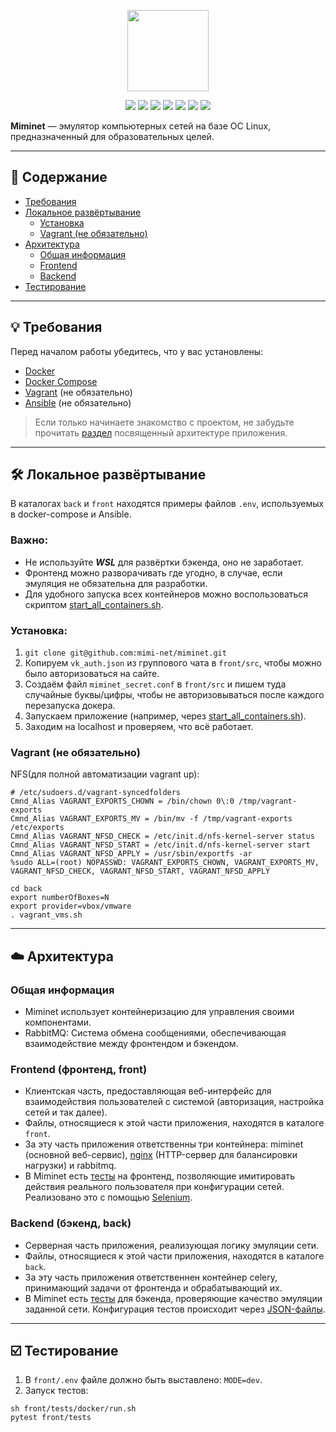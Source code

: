 <p align="center">
    <img src="https://github.com/user-attachments/assets/72e7216b-53d4-4ff3-8857-d98f0f69b238"
        height="130">
</p>

<p align="center">
    <a href="https://github.com/mimi-net/miminet/actions" alt="Miminet Github Actions">
    <img src="https://github.com/mimi-net/miminet/actions/workflows/full_test.yml/badge.svg" /></a>
    <a href="https://github.com/mimi-net/miminet/actions" alt="Miminet Github Actions">
    <img src="https://github.com/mimi-net/miminet/actions/workflows/back_test.yml/badge.svg" /></a>
    <a href="https://en.wikipedia.org/wiki/Linux" alt="OS Linux">
    <img src="https://img.shields.io/badge/OS-linux-0078D4" /></a>
    <a href="https://opensource.org/licenses/Apache" alt="License">
    <img src="https://img.shields.io/badge/License-Apache-yellow.svg" /></a>
    <a href="https://github.com/mimi-net/miminet/commits/main/" alt="Last Commit">
    <img src="https://img.shields.io/github/last-commit/mimi-net/miminet" /></a>
    <a href="https://github.com/mimi-net/miminet/commits/main/" alt="GitHub commit activity">
    <img src="https://img.shields.io/github/commit-activity/m/mimi-net/miminet" /></a>
    <a href="https://miminet.ru/" alt="Site">
    <img src="https://img.shields.io/website?url=https%3A%2F%2Fmiminet.ru%2F" /></a>
</p>

**Miminet** — эмулятор компьютерных сетей на базе ОС Linux, предназначенный для образовательных целей.

---

## 📖 Содержание

- [Требования](#requirements)
- [Локальное развёртывание](#deployment)
  - [Установка](#installation)
  - [Vagrant (не обязательно)](#vagrant)
- [Архитектура](#arch)
  - [Общая информация](#arch-info)
  - [Frontend](#frontend)
  - [Backend](#backend)
- [Тестирование](#testing)

---


## 💡 <a name="requirements"></a>Требования

Перед началом работы убедитесь, что у вас установлены:
- [Docker](https://www.docker.com/get-started/)
- [Docker Compose](https://docs.docker.com/compose/install/)
- [Vagrant](https://www.vagrantup.com/) (не обязательно)
- [Ansible](https://docs.ansible.com/ansible/latest/installation_guide/index.html) (не обязательно)

> Если только начинаете знакомство с проектом, не забудьте прочитать [раздел](#arch) посвященный архитектуре приложения.
---

## 🛠️ <a name="deployment"></a>Локальное развёртывание

В каталогах `back` и `front` находятся примеры файлов `.env`, используемых в docker-compose и Ansible.

### Важно: 
- Не используйте ***WSL*** для развёртки бэкенда, оно не заработает.
- Фронтенд можно разворачивать где угодно, в случае, если эмуляция не обязательна для разработки.
- Для удобного запуска всех контейнеров можно воспользоваться скриптом [start_all_containers.sh](./start_all_containers.sh).

### <a name="installation"></a>Установка:
1. ```git clone git@github.com:mimi-net/miminet.git```
2. Копируем ```vk_auth.json``` из группового чата в ```front/src```, чтобы можно было авторизоваться на сайте.
3. Создаём файл ```miminet_secret.conf``` в ```front/src``` и пишем туда случайные буквы/цифры, чтобы не авторизовываться после каждого перезапуска докера.
4. Запускаем приложение (например, через [start_all_containers.sh](./start_all_containers.sh)).
5. Заходим на localhost и проверяем, что всё работает.

### <a name="vagrant"></a>Vagrant (не обязательно)
NFS(для полной автоматизации vagrant up):
```
# /etc/sudoers.d/vagrant-syncedfolders
Cmnd_Alias VAGRANT_EXPORTS_CHOWN = /bin/chown 0\:0 /tmp/vagrant-exports
Cmnd_Alias VAGRANT_EXPORTS_MV = /bin/mv -f /tmp/vagrant-exports /etc/exports
Cmnd_Alias VAGRANT_NFSD_CHECK = /etc/init.d/nfs-kernel-server status
Cmnd_Alias VAGRANT_NFSD_START = /etc/init.d/nfs-kernel-server start
Cmnd_Alias VAGRANT_NFSD_APPLY = /usr/sbin/exportfs -ar
%sudo ALL=(root) NOPASSWD: VAGRANT_EXPORTS_CHOWN, VAGRANT_EXPORTS_MV, VAGRANT_NFSD_CHECK, VAGRANT_NFSD_START, VAGRANT_NFSD_APPLY
```

```
cd back
export numberOfBoxes=N
export provider=vbox/vmware
. vagrant_vms.sh
```
---

## ☁️ <a name="arch">Архитектура</a>

### <a name="arch-info"></a>Общая информация
- Miminet использует контейнеризацию для управления своими компонентами.
- RabbitMQ: Система обмена сообщениями, обеспечивающая взаимодействие между фронтендом и бэкендом.

### <a name="frontend"></a> Frontend (фронтенд, front)
- Клиентская часть, предоставляющая веб-интерфейс для взаимодействия пользователей с системой (авторизация, настройка сетей и так далее).
- Файлы, относящиеся к этой части приложения, находятся в каталоге ```front```.
- За эту часть приложения ответственны три контейнера: miminet (основной веб-сервис), [nginx](https://nginx.org/ru/) (HTTP-сервер для балансировки нагрузки) и rabbitmq.
- В Miminet есть [тесты](https://github.com/mimi-net/miminet/tree/main/front/tests) на фронтенд, позволяющие имитировать действия реального пользователя при конфигурации сетей. Реализовано это с помощью [Selenium](https://www.selenium.dev/).

### <a name="backend"></a> Backend (бэкенд, back) 

- Серверная часть приложения, реализующая логику эмуляции сети.
- Файлы, относящиеся к этой части приложения, находятся в каталоге ```back```.
- За эту часть приложения ответственнен контейнер celery, принимающий задачи от фронтенда и обрабатывающий их.
- В Miminet есть [тесты](https://github.com/mimi-net/miminet/blob/main/back/src/test_miminet_example_works.py) для бэкенда, проверяющие качество эмуляции заданной сети. Конфигурация тестов происходит через [JSON-файлы](https://github.com/mimi-net/miminet/tree/main/back/src/test_json).
  
---

## ☑️ <a name="testing"></a>Тестирование
1. В ```front/.env``` файле должно быть выставлено: ```MODE=dev```.
2. Запуск тестов:
```
sh front/tests/docker/run.sh
pytest front/tests
```
